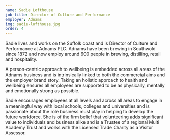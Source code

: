 ```yaml
---
name: Sadie Lofthouse
job-title: Director of Culture and Performance
employer: Adnams
img: sadie-lofthouse.jpg
order: 4
---
```


Sadie lives and works on the Suffolk coast and is Director of Culture and Performance at Adnams PLC. Adnams have been brewing in Southwold since 1872 and now employ around 600 people in brewing, distilling, retail and hospitality.

A person-centric approach to wellbeing is embedded across all areas of the Adnams business and is intrinsically linked to both the commercial aims and the employer brand story. Taking an holistic approach to health and wellbeing ensures all employees are supported to be as physically, mentally and emotionally strong as possible.

Sadie encourages employees at all levels and across all areas to engage in a meaningful way with local schools, colleges and universities and is passionate about the role business must play in helping to develop the future workforce. She is of the firm belief that volunteering adds significant value to individuals and business alike and is a Trustee of a regional Multi Academy Trust and works with the Licensed Trade Charity as a Visitor Assessor.
